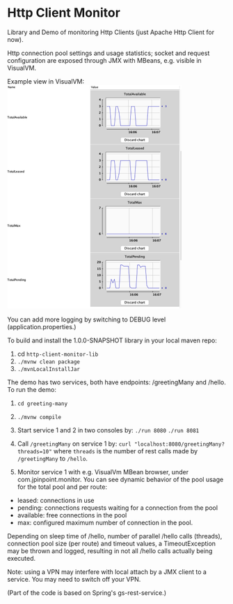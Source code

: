 # Http Client Monitor
Library and Demo of monitoring Http Clients (just Apache Http Client for now). 

Http connection pool settings and usage statistics; socket and request configuration are exposed through JMX with MBeans, e.g. visible in VisualVM.

Example view in VisualVM:   
<img alt="img.png" src="img.png" width="400"/>

You can add more logging by switching to DEBUG level (application.properties.)

To build and install the 1.0.0-SNAPSHOT library in your local maven repo:
1. cd `http-client-monitor-lib`
2. `./mvnw clean package`
3. `./mvnLocalInstallJar`

The demo has two services, both have endpoints: /greetingMany and /hello.
To run the demo: 
1. `cd greeting-many`
2. `./mvnw compile`
3. Start service 1 and 2 in two consoles by:
`./run 8080`
`./run 8081`

4. Call `/greetingMany` on service 1 by:
`curl "localhost:8080/greetingMany?threads=10"`
where `threads` is the number of rest calls made by `/greetingMany` to `/hello`.

5. Monitor service 1 with e.g. VisualVm MBean browser, under com.jpinpoint.monitor. 
You can see dynamic behavior of the pool usage for the total pool and per route: 
* leased: connections in use
* pending: connections requests waiting for a connection from the pool
* available: free connections in the pool
* max: configured maximum number of connection in the pool.

Depending on sleep time of /hello, number of parallel /hello calls (threads), connection pool size (per route) and timeout values, 
a TimeoutException may be thrown and logged, resulting in not all /hello calls actually being executed.

Note: using a VPN may interfere with local attach by a JMX client to a service. You may need to switch off your VPN.

(Part of the code is based on Spring's gs-rest-service.)
